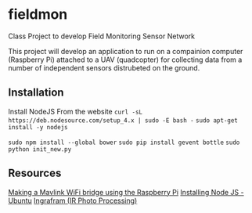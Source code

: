 # fieldmon
Class Project to develop Field Monitoring Sensor Network

This project will develop an application to run on a compainion computer (Raspberry Pi) attached to a UAV (quadcopter) for collecting data from a number of independent sensors distrubeted on the ground.


## Installation
Install NodeJS
    From the website
	`curl -sL https://deb.nodesource.com/setup_4.x | sudo -E bash -`
	`sudo apt-get install -y nodejs`

`sudo npm install --global bower`
`sudo pip install gevent bottle`
`sudo python init_new.py`


## Resources
[Making a Mavlink WiFi bridge using the Raspberry Pi](http://dev.ardupilot.com/wiki/making-a-mavlink-wifi-bridge-using-the-raspberry-pi/)
[Installing Node JS - Ubuntu](https://nodejs.org/en/download/package-manager/)
[Ingrafram (IR Photo Processing)](http://infragram.org/)




